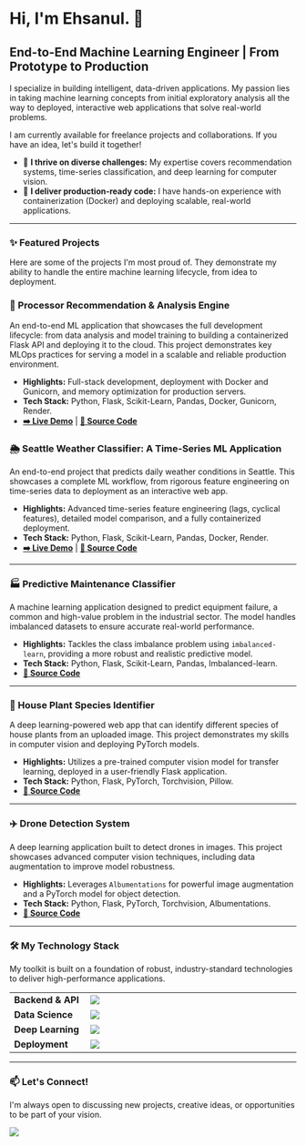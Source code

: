# Hi, I'm Ehsanul. 👋

## End-to-End Machine Learning Engineer | From Prototype to Production

I specialize in building intelligent, data-driven applications. My passion lies in taking machine learning concepts from initial exploratory analysis all the way to deployed, interactive web applications that solve real-world problems.

I am currently available for freelance projects and collaborations. If you have an idea, let's build it together!

- 🌱 **I thrive on diverse challenges:** My expertise covers recommendation systems, time-series classification, and deep learning for computer vision.
- 🚀 **I deliver production-ready code:** I have hands-on experience with containerization (Docker) and deploying scalable, real-world applications.

---

### ✨ Featured Projects

Here are some of the projects I'm most proud of. They demonstrate my ability to handle the entire machine learning lifecycle, from idea to deployment.

### 🤖 Processor Recommendation & Analysis Engine
An end-to-end ML application that showcases the full development lifecycle: from data analysis and model training to building a containerized Flask API and deploying it to the cloud. This project demonstrates key MLOps practices for serving a model in a scalable and reliable production environment.

*   **Highlights:** Full-stack development, deployment with Docker and Gunicorn, and memory optimization for production servers.
*   **Tech Stack:** Python, Flask, Scikit-Learn, Pandas, Docker, Gunicorn, Render.
*   **[➡️ Live Demo](https://processor-recom-engine.onrender.com/)** | **[📂 Source Code](https://github.com/MdEhsanulHaqueKanan/processor-recommendation-engine)**

### 🌦️ Seattle Weather Classifier: A Time-Series ML Application
An end-to-end project that predicts daily weather conditions in Seattle. This showcases a complete ML workflow, from rigorous feature engineering on time-series data to deployment as an interactive web app.

*   **Highlights:** Advanced time-series feature engineering (lags, cyclical features), detailed model comparison, and a fully containerized deployment.
*   **Tech Stack:** Python, Flask, Scikit-Learn, Pandas, Docker, Render.
*   **[➡️ Live Demo](https://flask-ml-weather-prediction.onrender.com/)** | **[📂 Source Code](https://github.com/MdEhsanulHaqueKanan/weather-prediction-machine-learning-flask-app)**

---

### 🏭 Predictive Maintenance Classifier
A machine learning application designed to predict equipment failure, a common and high-value problem in the industrial sector. The model handles imbalanced datasets to ensure accurate real-world performance.

*   **Highlights:** Tackles the class imbalance problem using `imbalanced-learn`, providing a more robust and realistic predictive model.
*   **Tech Stack:** Python, Flask, Scikit-Learn, Pandas, Imbalanced-learn.
*   **[📂 Source Code](https://github.com/MdEhsanulHaqueKanan/predictive-maintenance-machine-learning-flask-app)**

---

### 🌿 House Plant Species Identifier
A deep learning-powered web app that can identify different species of house plants from an uploaded image. This project demonstrates my skills in computer vision and deploying PyTorch models.

*   **Highlights:** Utilizes a pre-trained computer vision model for transfer learning, deployed in a user-friendly Flask application.
*   **Tech Stack:** Python, Flask, PyTorch, Torchvision, Pillow.
*   **[📂 Source Code](https://github.com/MdEhsanulHaqueKanan/house-plant-species-identifier-machine-learning-flask-app)**

---

### ✈️ Drone Detection System
A deep learning application built to detect drones in images. This project showcases advanced computer vision techniques, including data augmentation to improve model robustness.

*   **Highlights:** Leverages `Albumentations` for powerful image augmentation and a PyTorch model for object detection.
*   **Tech Stack:** Python, Flask, PyTorch, Torchvision, Albumentations.
*   **[📂 Source Code](https://github.com/MdEhsanulHaqueKanan/drone-detection-deep-learning-flask-app)**

---

### 🛠️ My Technology Stack

My toolkit is built on a foundation of robust, industry-standard technologies to deliver high-performance applications.

<table>
  <tbody>
    <tr>
      <td width="150px" valign="middle"><strong>Backend & API</strong></td>
      <td width="800px" valign="middle">
        <a href="https://skillicons.dev"><img src="https://skillicons.dev/icons?i=python,flask" /></a>
      </td>
    </tr>
    <tr>
      <td valign="middle"><strong>Data Science</strong></td>
      <td valign="middle">
        <a href="https://skillicons.dev"><img src="https://skillicons.dev/icons?i=pandas,numpy,scikitlearn" /></a>
      </td>
    </tr>
    <tr>
      <td valign="middle"><strong>Deep Learning</strong></td>
      <td valign="middle">
        <a href="https://skillicons.dev"><img src="https://skillicons.dev/icons?i=pytorch,tensorflow" /></a>
      </td>
    </tr>
    <tr>
      <td valign="middle"><strong>Deployment</strong></td>
      <td valign="middle">
        <a href="https://skillicons.dev"><img src="https://skillicons.dev/icons?i=docker,git,githubactions" /></a>
      </td>
    </tr>
  </tbody>
</table>

---

### 📫 Let's Connect!

I'm always open to discussing new projects, creative ideas, or opportunities to be part of your vision.

<p align="left">
  <a href="https://www.linkedin.com/in/ehsanulhaquekanan/">
    <img src="https://img.shields.io/badge/LinkedIn-0077B5?style=for-the-badge&logo=linkedin&logoColor=white" />
  </a>
</p>
